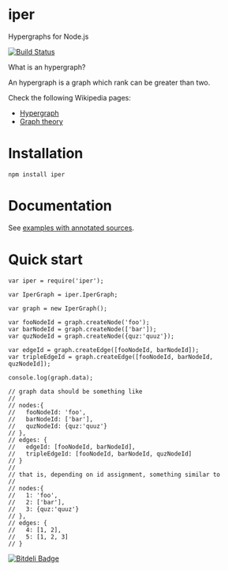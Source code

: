 iper
====

Hypergraphs for Node.js

[![Build Status](https://travis-ci.org/fibo/iper.png?branch=master)](https://travis-ci.org/fibo/iper.png?branch=master)

What is an hypergraph?

An hypergraph is a graph which rank can be greater than two.

Check the following Wikipedia pages:

* [Hypergraph](https://en.wikipedia.org/wiki/Hypergraph)
* [Graph theory](https://en.wikipedia.org/wiki/Graph_theory)

# Installation

    npm install iper

# Documentation

See [examples with annotated sources](http://fibo.github.io/iper).

# Quick start

    var iper = require('iper');

    var IperGraph = iper.IperGraph;

    var graph = new IperGraph();

    var fooNodeId = graph.createNode('foo');
    var barNodeId = graph.createNode(['bar']);
    var quzNodeId = graph.createNode({quz:'quuz'});

    var edgeId = graph.createEdge([fooNodeId, barNodeId]);
    var tripleEdgeId = graph.createEdge([fooNodeId, barNodeId, quzNodeId]);

    console.log(graph.data);

    // graph data should be something like
    //
    // nodes:{
    //   fooNodeId: 'foo',
    //   barNodeId: ['bar'],
    //   quzNodeId: {quz:'quuz'}
    // },
    // edges: {
    //   edgeId: [fooNodeId, barNodeId],
    //   tripleEdgeId: [fooNodeId, barNodeId, quzNodeId]
    // }
    //
    // that is, depending on id assignment, something similar to
    //
    // nodes:{
    //   1: 'foo',
    //   2: ['bar'],
    //   3: {quz:'quuz'}
    // },
    // edges: {
    //   4: [1, 2],
    //   5: [1, 2, 3]
    // }



[![Bitdeli Badge](https://d2weczhvl823v0.cloudfront.net/fibo/iper/trend.png)](https://bitdeli.com/free "Bitdeli Badge")

